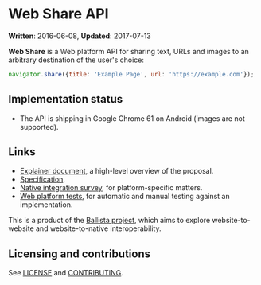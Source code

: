 # Web Share API

**Written**: 2016-06-08, **Updated**: 2017-07-13

**Web Share** is a Web platform API for sharing text, URLs and images to an
arbitrary destination of the user's choice:

```js
navigator.share({title: 'Example Page', url: 'https://example.com'});
```

## Implementation status

* The API is shipping in Google Chrome 61 on Android (images are not supported).

## Links

* [Explainer document](docs/explainer.md), a high-level overview of the proposal.
* [Specification](https://wicg.github.io/web-share/).
* [Native integration survey](docs/native.md), for platform-specific matters.
* [Web platform
  tests](https://github.com/w3c/web-platform-tests/tree/master/web-share), for
  automatic and manual testing against an implementation.

This is a product of the [Ballista
project](https://github.com/chromium/ballista), which aims to explore
website-to-website and website-to-native interoperability.

## Licensing and contributions

See [LICENSE](LICENSE.md) and [CONTRIBUTING](CONTRIBUTING.md).

